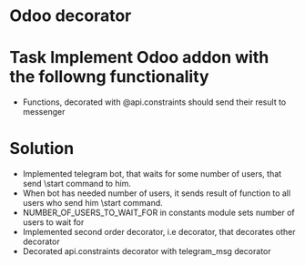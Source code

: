 # Odoo decorator
# Task Implement Odoo addon with the followng functionality
- Functions, decorated with @api.constraints should send their result to messenger
# Solution
- Implemented telegram bot, that waits for some number of users, that send \start command to him.
- When bot has needed number of users, it sends result of function to all users who send him \start command.
- NUMBER_OF_USERS_TO_WAIT_FOR in constants module sets number of users to wait for
- Implemented second order decorator, i.e decorator, that decorates other decorator
- Decorated api.constraints decorator with telegram_msg decorator 
